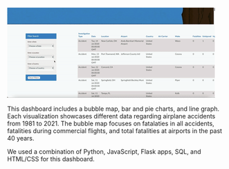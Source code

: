 ![](Airplane_Accidents_Visualization.gif)

This dashboard includes a bubble map, bar and pie charts, and line graph. Each visualization showcases different data regarding airplane accidents from 1981 to 2021. The bubble map focuses on fatalaties in all accidents, fatalities during commercial flights, and total fatalities at airports in the past 40 years.

We used a combination of Python, JavaScript, Flask apps, SQL, and HTML/CSS for this dashboard.
